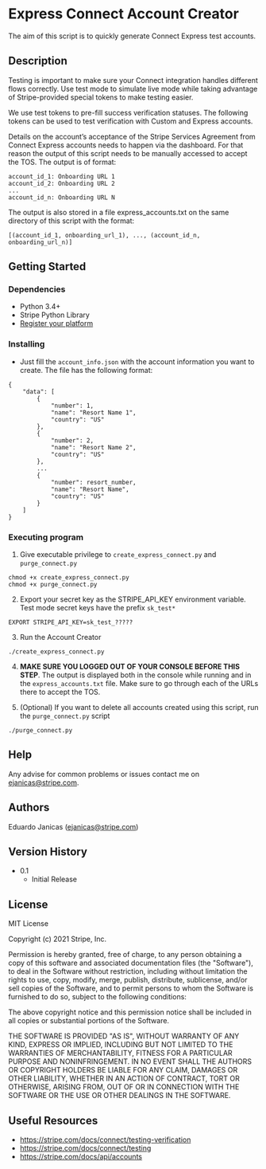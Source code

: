 # Express Connect Account Creator

The aim of this script is to quickly generate Connect Express test accounts.

## Description

Testing is important to make sure your Connect integration handles different flows correctly.
Use test mode to simulate live mode while taking advantage of Stripe-provided special tokens to make testing easier.

We use test tokens to pre-fill success verification statuses.
The following tokens can be used to test verification with Custom and Express accounts.

Details on the account’s acceptance of the Stripe Services Agreement from Connect Express accounts needs to happen via the dashboard.
For that reason the output of this script needs to be manually accessed to accept the TOS. The output is of format:
```
account_id_1: Onboarding URL 1
account_id_2: Onboarding URL 2
...
account_id_n: Onboarding URL N
```

The output is also stored in a file express_accounts.txt on the same directory of this script with the format:
```
[(account_id_1, onboarding_url_1), ..., (account_id_n, onboarding_url_n)]
```

## Getting Started

### Dependencies

- Python 3.4+
- Stripe Python Library
- [Register your platform](https://dashboard.stripe.com/account/applications/settings)

### Installing

- Just fill the `account_info.json` with the account information you want to create. The file has the following format:
```
{
    "data": [
        {
            "number": 1,
            "name": "Resort Name 1",
            "country": "US"
        },
        {
            "number": 2,
            "name": "Resort Name 2",
            "country": "US"        
        },
        ...
        {
            "number": resort_number,
            "name": "Resort Name",
            "country": "US"        
        }
    ]
}
```

### Executing program

1. Give executable privilege to `create_express_connect.py` and `purge_connect.py`

```
chmod +x create_express_connect.py
chmod +x purge_connect.py
```

2. Export your secret key as the STRIPE_API_KEY environment variable. Test mode secret keys have the prefix `sk_test*`

```
EXPORT STRIPE_API_KEY=sk_test_?????
```

3. Run the Account Creator

```
./create_express_connect.py
```

4. **MAKE SURE YOU LOGGED OUT OF YOUR CONSOLE BEFORE THIS STEP**. The output is displayed both in the console while running and in the `express_accounts.txt` file. Make sure to go through each of the URLs there to accept the TOS.

5. (Optional) If you want to delete all accounts created using this script, run the `purge_connect.py` script

```
./purge_connect.py
```

## Help

Any advise for common problems or issues contact me on ejanicas@stripe.com.

## Authors

Eduardo Janicas (ejanicas@stripe.com)

## Version History

- 0.1
  - Initial Release

## License

MIT License

Copyright (c) 2021 Stripe, Inc.

Permission is hereby granted, free of charge, to any person obtaining a copy of this software and associated documentation files (the "Software"), to deal in the Software without restriction, including without limitation the rights to use, copy, modify, merge, publish, distribute, sublicense, and/or sell copies of the Software, and to permit persons to whom the Software is furnished to do so, subject to the following conditions:

The above copyright notice and this permission notice shall be included in all copies or substantial portions of the Software.

THE SOFTWARE IS PROVIDED "AS IS", WITHOUT WARRANTY OF ANY KIND, EXPRESS OR IMPLIED, INCLUDING BUT NOT LIMITED TO THE WARRANTIES OF MERCHANTABILITY, FITNESS FOR A PARTICULAR PURPOSE AND NONINFRINGEMENT. IN NO EVENT SHALL THE AUTHORS OR COPYRIGHT HOLDERS BE LIABLE FOR ANY CLAIM, DAMAGES OR OTHER LIABILITY, WHETHER IN AN ACTION OF CONTRACT, TORT OR OTHERWISE, ARISING FROM, OUT OF OR IN CONNECTION WITH THE SOFTWARE OR THE USE OR OTHER DEALINGS IN THE SOFTWARE.

## Useful Resources

- https://stripe.com/docs/connect/testing-verification
- https://stripe.com/docs/connect/testing
- https://stripe.com/docs/api/accounts
